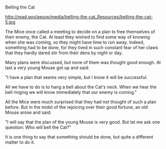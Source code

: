 Belling the Cat
 
http://read.gov/aesop/media/belling-the-cat_Resources/belling-the-cat-5.jpg
 
The Mice once called a meeting to decide on a plan to free themselves of their enemy, the Cat. At least they wished to find some way of knowing when she was coming, so they might have time to run away. Indeed, something had to be done, for they lived in such constant fear of her claws that they hardly dared stir from their dens by night or day.
 
Many plans were discussed, but none of them was thought good enough. At last a very young Mouse got up and said:
 
"I have a plan that seems very simple, but I know it will be successful.
 
All we have to do is to hang a bell about the Cat's neck. When we hear the bell ringing we will know immediately that our enemy is coming."
 
All the Mice were much surprised that they had not thought of such a plan before. But in the midst of the rejoicing over their good fortune, an old Mouse arose and said:
 
"I will say that the plan of the young Mouse is very good. But let me ask one question: Who will bell the Cat?"
 
It is one thing to say that something should be done, but quite a different matter to do it.
